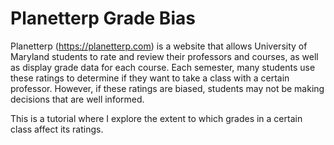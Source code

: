 # Planetterp Grade Bias
Planetterp (https://planetterp.com) is a website that allows University of Maryland students to rate and review their professors and courses, as well as display grade data for each course. Each semester, many students use these ratings to determine if they want to take a class with a certain professor. However, if these ratings are biased, students may not be making decisions that are well informed.

This is a tutorial where I explore the extent to which grades in a certain class affect its ratings.
